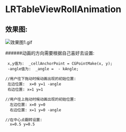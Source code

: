 # LRTableViewRollAnimation

## 效果图:
![效果图1.gif](http://upload-images.jianshu.io/upload_images/2353624-e40a9bd59f1f7da3.gif?imageMogr2/auto-orient/strip)

######动画的方向需要根据自己喜好去设置:
```
 x,y值为:  _cellAnchorPoint = CGPointMake(x, y);
 -angle值为:  _angle =  - kAngle;

//用户往下拖动时候动画出现的初始位置:
 左边位置:  x=0 y=1 -angle 
 右边位置: x=1 y=1 

//用户往上拖动时候动画出现的初始位置:
  左边位置: x=0 y=0 
  右边位置: x=1 y=0 -angle 

//在中心点翻转设置:
  x=0.5 y=0.5 

```